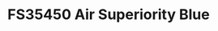 ---
layout: product
title: "FS35450 Air Superiority Blue"
price: "300" 
desc: "Akrilna boja 17mL"
img_path: "/assets/img/A.MIG-0271.webp"
brand: "AMMO"
available: true
special_offer: false
new: false
soon: false
cat: "020000"
subcat: "020100"
subsubcat: "020101"
sifra: "A.MIG-0271"
popular: false
spec: false
---